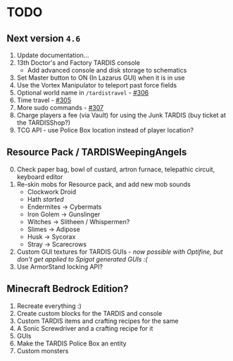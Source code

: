 # TODO

## Next version `4.6`
1. Update documentation...
2. 13th Doctor's and Factory TARDIS console
   * Add advanced console and disk storage to schematics
3. Set Master button to ON (In Lazarus GUI) when it is in use
4. Use the Vortex Manipulator to teleport past force fields
5. Optional world name in `/tardistravel` - [#306](https://github.com/eccentricdevotion/TARDIS/issues/306)
6. Time travel - [#305](https://github.com/eccentricdevotion/TARDIS/issues/305)
7. More sudo commands - [#307](https://github.com/eccentricdevotion/TARDIS/issues/307)
8. Charge players a fee (via Vault) for using the Junk TARDIS (buy ticket at the TARDISShop?)
9. TCG API - use Police Box location instead of player location?

## Resource Pack / TARDISWeepingAngels
0. Check paper bag, bowl of custard, artron furnace, telepathic circuit, keyboard editor
1. Re-skin mobs for Resource pack, and add new mob sounds
   * Clockwork Droid
   * Hath _started_
   * Endermites -> Cybermats
   * Iron Golem -> Gunslinger
   * Witches -> Slitheen / Whispermen?
   * Slimes -> Adipose
   * Husk -> Sycorax
   * Stray -> Scarecrows
2. Custom GUI textures for TARDIS GUIs - _now possible with Optifine, but don't get applied to Spigot generated GUIs :(_
3. Use ArmorStand locking API?

## Minecraft Bedrock Edition?
1. Recreate everything :)
2. Create custom blocks for the TARDIS and console
3. Custom TARDIS items and crafting recipes for the same
4. A Sonic Screwdriver and a crafting recipe for it
5. GUIs
6. Make the TARDIS Police Box an entity
7. Custom monsters
